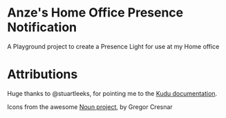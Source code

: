# Anze's Home Office Presence Notification
A Playground project to create a Presence Light for use at my Home office

# Attributions
Huge thanks to @stuartleeks, for pointing me to the [Kudu documentation](https://github.com/projectkudu/kudu/wiki/Customizing-deployments).

Icons from the awesome [Noun project](https://thenounproject.com ), by Gregor Cresnar